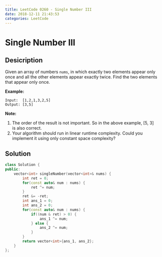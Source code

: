 ```yaml
---
title: LeetCode 0260 - Single Number III
date: 2018-12-11 21:43:53
categories: LeetCode
---
```

# Single Number III

<!--more-->

## Desicription

Given an array of numbers `nums`, in which exactly two elements appear only once and all the other elements appear exactly twice. Find the two elements that appear only once.

**Example:**

```
Input:  [1,2,1,3,2,5]
Output: [3,5]
```

**Note:**

1. The order of the result is not important. So in the above example, [5, 3] is also correct.
2. Your algorithm should run in linear runtime complexity. Could you implement it using only constant space complexity?

## Solution

```cpp
class Solution {
public:
    vector<int> singleNumber(vector<int>& nums) {
        int ret = 0;
        for(const auto& num : nums) {
            ret ^= num;
        }
        ret &= -ret;
        int ans_1 = 0;
        int ans_2 = 0;
        for(const auto& num : nums) {
            if((num & ret) > 0) {
                ans_1 ^= num;
            } else {
                ans_2 ^= num;
            }
        }
        return vector<int>{ans_1, ans_2};
    }
};
```